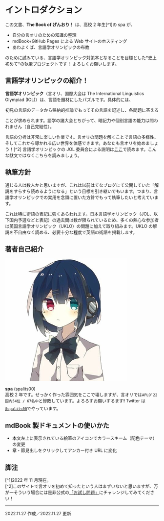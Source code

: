 # イントロダクション
この文書、**The Book of げんおり！** は、高校 2 年生[^1]の spa が、

- 自分の言オリのための知識の整理
- mdBook+GitHub Pages による Web サイトのホスティング
- あわよくば、言語学オリンピックの布教

のために試みている、言語学オリンピック対策本となることを目標とした†史上初めて†の執筆プロジェクトです！ よろしくお願いします。

## 言語学オリンピックの紹介！
**言語学オリンピック**（言オリ、国際大会は The International Linguistics Olympiad (IOL)）は、言語を題材にした<kenten>パズル</kenten>です。具体的には、

<center>初見の言語のデータから帰納的推論でもってその言語を記述し、各問題に答える</u></center>

ことが求められます。語学の諸大会とちがって、暗記力や個別言語の能力は問われません（自己完結性）。

言語の分析は非常に楽しい作業です。言オリの問題を解くことで言語の多様性、そしてこれから導かれる広い世界を体感できます。あなたも言オリを始めましょう！[^2] 言語学オリンピックの JOL 委員会による説明は[ここ](https://iolingjapan.org/information/)で読めます。こんな駄文ではなくこちらを読みましょう。

## 執筆方針
通じる人は数人かと思いますが、これは以前はてなブログにて公開していた「解説をすらすら読めるようになる」という目標を引き継いでもいます。つまり、言語学オリンピックでの実用を念頭に置いた方針でもって執筆したいと考えています。

これは特に術語の表記に強くあらわれます。日本言語学オリンピック（JOL、以下国内予選などと表記）の過去問は数が限られているため、多くの熱心な参加者は英国言語学オリンピック（UKLO）の問題に加えて取り組みます。UKLO の解説を不自由なく読める、必要十分な程度で英語の術語を掲載します。

## 著者自己紹介
![spa_icon](../images/spa_icon.jpg)

**spa** (spalits00)  
高校 2 年です。せっかく作った雰囲気をここで壊しますが、言オリでは```APLO’22 国内54位 / 67名中```と惨敗しています。よろろすお願いするます❗ Twitter は[```@spalits00```](https://twitter.com/spalits00)でやっています。

## mdBook 製ドキュメントの使いかた
- 本文左上に表示されている絵筆のアイコンでカラースキーム（配色テーマ）の変更
- 章・節見出しをクリックしてアンカー付き URL に変化

## 脚注
[^1]2022 年 11 月現在。  
[^2]このサイトで言オリを初めて知ったという人はまずいないと思いますが、万が一そういう場合には是非公式の[「お試し問題」](https://iolingjapan.org/sample-problems/)にチャレンジしてみてください！
<hr>
2022.11.27 作成／2022.11.27 更新